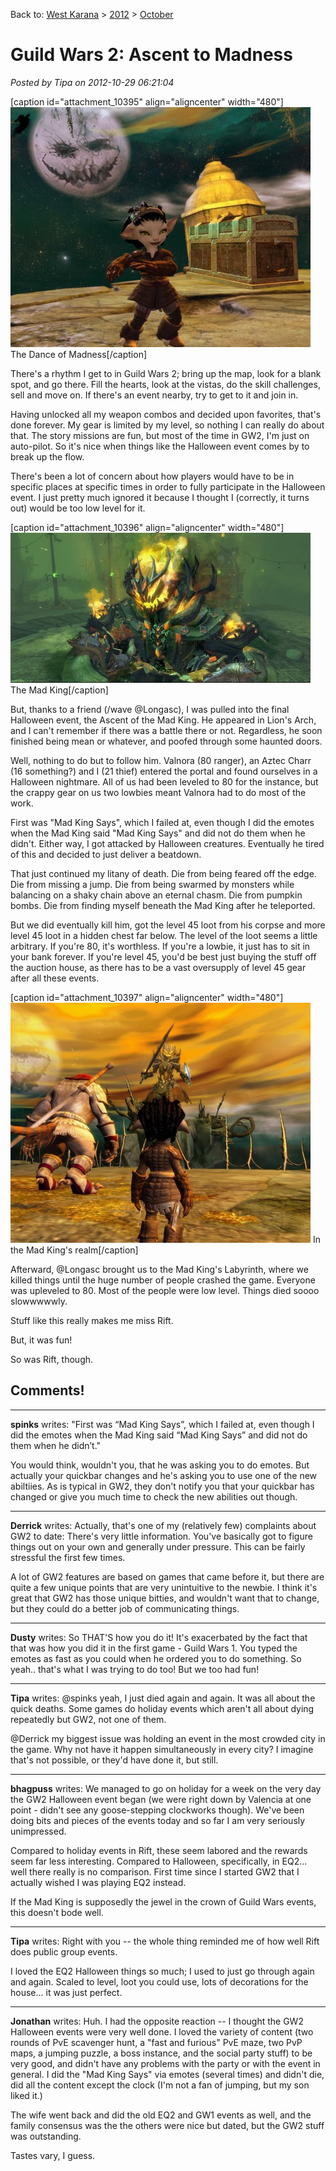 Back to: [West Karana](/posts/westkarana.md) > [2012](/posts/2012/westkarana.md) > [October](./westkarana.md)
# Guild Wars 2: Ascent to Madness

*Posted by Tipa on 2012-10-29 06:21:04*

[caption id="attachment\_10395" align="aligncenter" width="480"][![](../../../uploads/2012/10/Gw2-2012-10-28-15-46-13-95-480x384.jpg "The Dance of Madness")](../../../uploads/2012/10/Gw2-2012-10-28-15-46-13-95.jpg) The Dance of Madness[/caption]

There's a rhythm I get to in Guild Wars 2; bring up the map, look for a blank spot, and go there. Fill the hearts, look at the vistas, do the skill challenges, sell and move on. If there's an event nearby, try to get to it and join in.

Having unlocked all my weapon combos and decided upon favorites, that's done forever. My gear is limited by my level, so nothing I can really do about that. The story missions are fun, but most of the time in GW2, I'm just on auto-pilot. So it's nice when things like the Halloween event comes by to break up the flow.

There's been a lot of concern about how players would have to be in specific places at specific times in order to fully participate in the Halloween event. I just pretty much ignored it because I thought I (correctly, it turns out) would be too low level for it.

[caption id="attachment\_10396" align="aligncenter" width="480"][![](../../../uploads/2012/10/Gw2-2012-10-28-15-00-09-60-480x240.jpg "The Mad King")](../../../uploads/2012/10/Gw2-2012-10-28-15-00-09-60.jpg) The Mad King[/caption]

But, thanks to a friend (/wave @Longasc), I was pulled into the final Halloween event, the Ascent of the Mad King. He appeared in Lion's Arch, and I can't remember if there was a battle there or not. Regardless, he soon finished being mean or whatever, and poofed through some haunted doors.

Well, nothing to do but to follow him. Valnora (80 ranger), an Aztec Charr (16 something?) and I (21 thief) entered the portal and found ourselves in a Halloween nightmare. All of us had been leveled to 80 for the instance, but the crappy gear on us two lowbies meant Valnora had to do most of the work.

First was "Mad King Says", which I failed at, even though I did the emotes when the Mad King said "Mad King Says" and did not do them when he didn't. Either way, I got attacked by Halloween creatures. Eventually he tired of this and decided to just deliver a beatdown.

That just continued my litany of death. Die from being feared off the edge. Die from missing a jump. Die from being swarmed by monsters while balancing on a shaky chain above an eternal chasm. Die from pumpkin bombs. Die from finding myself beneath the Mad King after he teleported.

But we did eventually kill him, got the level 45 loot from his corpse and more level 45 loot in a hidden chest far below. The level of the loot seems a little arbitrary. If you're 80, it's worthless. If you're a lowbie, it just has to sit in your bank forever. If you're level 45, you'd be best just buying the stuff off the auction house, as there has to be a vast oversupply of level 45 gear after all these events.

[caption id="attachment\_10397" align="aligncenter" width="480"][![](../../../uploads/2012/10/Gw2-2012-10-28-15-02-18-99-480x384.jpg "In the Mad King's realm")](../../../uploads/2012/10/Gw2-2012-10-28-15-02-18-99.jpg) In the Mad King's realm[/caption]

Afterward, @Longasc brought us to the Mad King's Labyrinth, where we killed things until the huge number of people crashed the game. Everyone was upleveled to 80. Most of the people were low level. Things died soooo slowwwwwly.

Stuff like this really makes me miss Rift.

But, it was fun!

So was Rift, though.
## Comments!

---

**spinks** writes: "First was “Mad King Says”, which I failed at, even though I did the emotes when the Mad King said “Mad King Says” and did not do them when he didn’t."

You would think, wouldn't you, that he was asking you to do emotes. But actually your quickbar changes and he's asking you to use one of the new abiltiies. As is typical in GW2, they don't notify you that your quickbar has changed or give you much time to check the new abilities out though.

---

**Derrick** writes: Actually, that's one of my (relatively few) complaints about GW2 to date: There's very little information. You've basically got to figure things out on your own and generally under pressure. This can be fairly stressful the first few times. 

A lot of GW2 features are based on games that came before it, but there are quite a few unique points that are very unintuitive to the newbie. I think it's great that GW2 has those unique bitties, and wouldn't want that to change, but they could do a better job of communicating things.

---

**Dusty** writes: So THAT'S how you do it! It's exacerbated by the fact that that was how you did it in the first game - Guild Wars 1. You typed the emotes as fast as you could when he ordered you to do something. So yeah.. that's what I was trying to do too! But we too had fun!

---

**Tipa** writes: @spinks yeah, I just died again and again. It was all about the quick deaths. Some games do holiday events which aren't all about dying repeatedly but GW2, not one of them.

@Derrick my biggest issue was holding an event in the most crowded city in the game. Why not have it happen simultaneously in every city? I imagine that's not possible, or they'd have done it, but still.

---

**bhagpuss** writes: We managed to go on holiday for a week on the very day the GW2 Halloween event began (we were right down by Valencia at one point - didn't see any goose-stepping clockworks though). We've been doing bits and pieces of the events today and so far I am very seriously unimpressed.

Compared to holiday events in Rift, these seem labored and the rewards seem far less interesting. Compared to Halloween, specifically, in EQ2... well there really is no comparison. First time since I started GW2 that I actually wished I was playing EQ2 instead.

If the Mad King is supposedly the jewel in the crown of Guild Wars events, this doesn't bode well.

---

**Tipa** writes: Right with you -- the whole thing reminded me of how well Rift does public group events.

I loved the EQ2 Halloween things so much; I used to just go through again and again. Scaled to level, loot you could use, lots of decorations for the house... it was just perfect.

---

**Jonathan** writes: Huh. I had the opposite reaction -- I thought the GW2 Halloween events were very well done. I loved the variety of content (two rounds of PvE scavenger hunt, a "fast and furious" PvE maze, two PvP maps, a jumping puzzle, a boss instance, and the social party stuff) to be very good, and didn't have any problems with the party or with the event in general. I did the "Mad King Says" via emotes (several times) and didn't die, did all the content except the clock (I'm not a fan of jumping, but my son liked it.)

The wife went back and did the old EQ2 and GW1 events as well, and the family consensus was the the others were nice but dated, but the GW2 stuff was outstanding.

Tastes vary, I guess.

